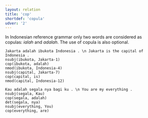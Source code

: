 ```yaml
---
layout: relation
title: 'cop'
shortdef: 'copula'
udver: '2'
---
```


In Indonesian reference grammar only two words are considered as copulas: _ialah_ and _adalah_. The use of copula is also optional.

~~~ sdparse
Jakarta adalah ibukota Indonesia . \n Jakarta is the capital of Indonesia .
nsubj(ibukota, Jakarta-1)
cop(ibukota, adalah)
nmod(ibukota, Indonesia-4)
nsubj(capital, Jakarta-7)
cop(capital, is)
nmod(capital, Indonesia-12)
~~~

~~~ sdparse
Kau adalah segala nya bagi ku . \n You are my everything .
nsubj(segala, Kau)
cop(segala, adalah)
det(segala, nya)
nsubj(everything, You)
cop(everything, are)
~~~
<!-- Interlanguage links updated St lis 3 20:58:47 CET 2021 -->
